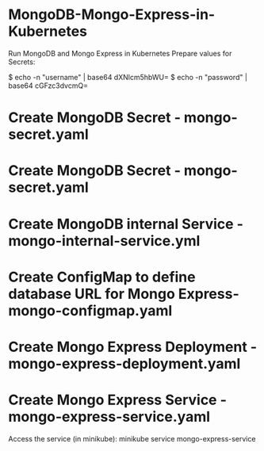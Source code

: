 # MongoDB-Mongo-Express-in-Kubernetes
Run MongoDB and Mongo Express in Kubernetes
Prepare values for Secrets:

$ echo -n "username" | base64
dXNlcm5hbWU=
$ echo -n "password" | base64
cGFzc3dvcmQ=

# Create MongoDB Secret - mongo-secret.yaml
# Create MongoDB Secret - mongo-secret.yaml
# Create MongoDB internal Service - mongo-internal-service.yml
# Create ConfigMap to define database URL for Mongo Express- mongo-configmap.yaml
# Create Mongo Express Deployment - mongo-express-deployment.yaml
# Create Mongo Express Service - mongo-express-service.yaml

Access the service (in minikube):
minikube service mongo-express-service
